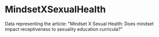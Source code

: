 # MindsetXSexualHealth
Data representing the article: "Mindset X Sexual Health: Does mindset impact receptiveness to sexuality education curricula?"
